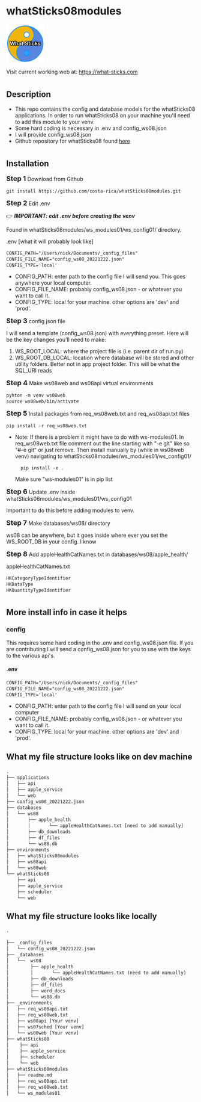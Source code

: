 # whatSticks08modules
<img src="https://github.com/costa-rica/whatSticks08/blob/github-main/web/app_package/static/images/wshLogo_300px_doodle02.png?raw=true" alt="what sticks logo" width="100"/>

Visit current working web at:
https://what-sticks.com

#
## Description

- This repo contains the config and database models for the whatSticks08 applications. In order to run whatSticks08 on your machine you'll need to add this module to your venv.
- Some hard coding is necessary in .env and config_ws08.json
- I will provide config_ws08.json
- Github repository for whatSticks08 found [here](https://github.com/costa-rica/whatSticks08)
#
## Installation


<b><font size=4>Step 1</font></b>
Download from Github
```
git install https://github.com/costa-rica/whatSticks08modules.git
```

<b><font size=4>Step 2</font></b>
Edit .env 

:point_right: __*IMPORTANT: edit .env before creating the venv*__


Found in whatSticks08modules/ws_modules01/ws_config01/ directory.

.env [what it will probably look like]
```
CONFIG_PATH="/Users/nick/Documents/_config_files"
CONFIG_FILE_NAME="config_ws08_20221222.json"
CONFIG_TYPE='local'
```
- CONFIG_PATH: enter path to the config file I will send you. This goes anywhere your local computer.
- CONFIG_FILE_NAME: probably config_ws08.json - or whatever you want to call it.
- CONFIG_TYPE: local for your machine. other options are 'dev' and 'prod'.

<b><font size=4>Step 3</font></b>
config json file

I will send a template (config_ws08.json) with everything preset. Here will be the key changes you'll need to make:

1. WS_ROOT_LOCAL: where the project file is (i.e. parent dir of run.py)
2. WS_ROOT_DB_LOCAL: location where database will be stored and other utility folders. Better not in app project folder. This will be what the SQL_URI reads


<b><font size=4>Step 4</font></b>
Make ws08web and ws08api virtual environments
```
pyhton -m venv ws08web
source ws08web/bin/activate
```
<b><font size=4>Step 5</font></b>
Install packages from req_ws08web.txt and req_ws08api.txt files
```
pip install -r req_ws08web.txt
```
* Note: If there is a problem it might have to do with ws-modules01. In req_ws08web.txt file comment out the line starting with "-e git" like so "#-e git" or just remove. Then install manually by (while in ws08web venv) navigating to whatSticks08modules/ws_modules01/ws_config01/ 

        pip install -e .

  Make sure "ws-modules01" is in pip list



<b><font size=4>Step 6</font></b>
Update .env inside whatSticks08modules/ws_modules01/ws_config01

Important to do this before adding modules to venv. 

<b><font size=4>Step 7</font></b>
Make databases/ws08/ directory

ws08 can be anywhere, but it goes inside where ever you set the WS_ROOT_DB in your config. I know 

<b><font size=4>Step 8</font></b>
Add appleHealthCatNames.txt in databases/ws08/apple_health/

appleHealthCatNames.txt
```
HKCategoryTypeIdentifier
HKDataType
HKQuantityTypeIdentifier
```
#
## More install info in case it helps

### config

This requires some hard coding in the .env and config_ws08.json file.
If you are contributing I will send a config_ws08.json for you to use with the keys to the various api's.

#### .env
```
CONFIG_PATH="/Users/nick/Documents/_config_files"
CONFIG_FILE_NAME="config_ws08_20221222.json"
CONFIG_TYPE='local'
```
- CONFIG_PATH: enter path to the config file I will send on your local computer
- CONFIG_FILE_NAME: probably config_ws08.json - or whatever you want to call it.
- CONFIG_TYPE: local for your machine. other options are 'dev' and 'prod'.



## What my file structure looks like on dev machine

```
.
├── applications
│   ├── api
│   ├── apple_service
│   └── web
├── config_ws08_20221222.json
├── databases
│   └── ws08
│       ├── apple_health
│       │       └── appleHealthCatNames.txt [need to add manually]
│       ├── db_downloads
│       ├── df_files
│       └── ws08.db
├── environments
│   ├── whatSticks08modules
│   ├── ws08api
│   └── ws08web
└── whatSticks08
    ├── api
    ├── apple_service
    ├── scheduler
    └── web

```


## What my file structure looks like locally
```
.

├── _config_files
│   └── config_ws08_20221222.json
├── _databases
│   └──  ws08
│        ├── apple_health
│        │       └── appleHealthCatNames.txt (need to add manually)
│        ├── db_downloads
│        ├── df_files
│        ├── word_docs
│        └── ws08.db
├── _environments
│   ├── req_ws08api.txt
│   ├── req_ws08web.txt
│   ├── ws08api [Your venv]
│   ├── ws07sched [Your venv]
│   └── ws08web [Your venv]
├── whatSticks08
│    ├── api
│    ├── apple_service
│    ├── scheduler
│    └── web
├── whatSticks08modules
│   ├── readme.md
│   ├── req_ws08api.txt
│   ├── req_ws08web.txt
│   └── ws_modules01
```
